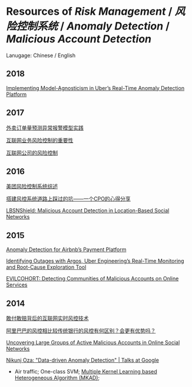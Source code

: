 # Resources of *Risk Management* / *风险控制系统* / *Anomaly Detection* / *Malicious Account Detection*

Lanugage: Chinese / English

## 2018

[Implementing Model-Agnosticism in Uber’s Real-Time Anomaly Detection Platform](https://eng.uber.com/anomaly-detection/)

## 2017

[外卖订单量预测异常报警模型实践](https://tech.meituan.com/order-holtwinter.html)

[互联网业务风险控制的重要性](https://www.jianshu.com/p/bd6eb2d2b91b)

[互联网公司的风险控制](https://yq.aliyun.com/articles/136434)

## 2016

[美团风险控制系统综述](https://tech.meituan.com/online-risk-control.html) 

[搭建风控系统道路上踩过的坑——一个CPO的心得分享](http://bigsec.com/bigsec-news/wechat-161010-CPOfenxiang)

[LBSNShield: Malicious Account Detection in Location-Based Social Networks](https://pdfs.semanticscholar.org/3f5f/1b61fa856a2512afa9afe79b66b274dad59e.pdf)

## 2015

[Anomaly Detection for Airbnb’s Payment Platform](https://medium.com/airbnb-engineering/anomaly-detection-for-airbnb-s-payment-platform-e3b0ec513199)

[Identifying Outages with Argos, Uber Engineering’s Real-Time Monitoring and Root-Cause Exploration Tool](https://eng.uber.com/argos/)

[EVILCOHORT: Detecting Communities of Malicious Accounts on Online Services](http://www0.cs.ucl.ac.uk/staff/G.Stringhini/papers/evilcohort-usenix2015.pdf)

## 2014

[敢付敢赔背后的互联网实时风控技术](http://www.infoq.com/cn/presentations/internet-real-time-wind-control-technology)

[阿里巴巴的风控相比较传统银行的风控有何区别？会更有优势吗？](https://www.zhihu.com/question/23184094)

[Uncovering Large Groups of Active Malicious Accounts in Online Social Networks](https://users.cs.duke.edu/~xwy/publications/SynchroTrap-ccs14.pdf)

[Nikunj Oza: "Data-driven Anomaly Detection" | Talks at Google](https://www.youtube.com/watch?v=5mBiac_dhbs&t=1175s)

- Air traffic; One-class SVM; [Multiple Kernel Learning based Heterogeneous Algorithm (MKAD)](https://c3.nasa.gov/dashlink/projects/34/);
